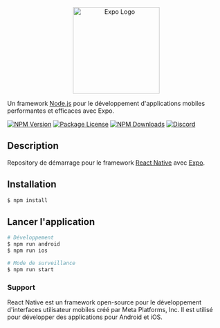<div style="text-align: center;">
  <a href="https://expo.dev/" target="blank"><img src="https://bookface-images.s3.amazonaws.com/logos/bf3ca13e31f46bc60e117c9f9e05f6be6c95ebf5.png" width="200" alt="Expo Logo" /></a>
</div>

[circleci-image]: https://img.shields.io/circleci/build/github/reactnative/react/master?token=abc123def456
[circleci-url]: https://circleci.com/gh/reactnative/react

<p>Un framework <a href="http://nodejs.org" target="_blank">Node.js</a> pour le développement d'applications mobiles performantes et efficaces avec Expo.</p>
<p>
<a href="https://www.npmjs.com/package/expo" target="_blank"><img src="https://img.shields.io/npm/v/expo.svg" alt="NPM Version" /></a>
<a href="https://opensource.org/licenses/MIT" target="_blank"><img src="https://img.shields.io/npm/l/expo.svg" alt="Package License" /></a>
<a href="https://www.npmjs.com/package/expo" target="_blank"><img src="https://img.shields.io/npm/dm/expo.svg" alt="NPM Downloads" /></a>
<a href="https://discord.gg/expo" target="_blank"><img src="https://img.shields.io/badge/discord-online-brightgreen.svg" alt="Discord"/></a>
  <a href="https://twitter.com/expo" target="_blank"><img alt="" src="https://img.shields.io/twitter/follow/expo.svg?style=social&label=Follow"></a>
</p>

## Description

Repository de démarrage pour le framework [React Native](https://github.com/facebook/react-native) avec [Expo](https://expo.dev/).

## Installation

```bash
$ npm install
```

## Lancer l'application 

```bash
# Développement
$ npm run android
$ npm run ios

# Mode de surveillance
$ npm run start
```
### Support 

React Native est un framework open-source pour le développement d'interfaces utilisateur mobiles créé par Meta Platforms, Inc. Il est utilisé pour développer des applications pour Android et iOS.
